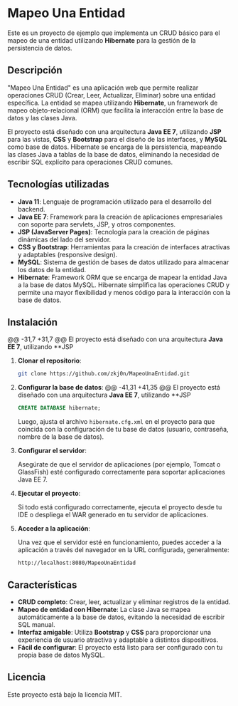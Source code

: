 # Mapeo Una Entidad

Este es un proyecto de ejemplo que implementa un CRUD básico para el mapeo de una entidad utilizando **Hibernate** para la gestión de la persistencia de datos.

## Descripción

"Mapeo Una Entidad" es una aplicación web que permite realizar operaciones CRUD (Crear, Leer, Actualizar, Eliminar) sobre una entidad específica. La entidad se mapea utilizando **Hibernate**, un framework de mapeo objeto-relacional (ORM) que facilita la interacción entre la base de datos y las clases Java.

El proyecto está diseñado con una arquitectura **Java EE 7**, utilizando **JSP** para las vistas, **CSS** y **Bootstrap** para el diseño de las interfaces, y **MySQL** como base de datos. Hibernate se encarga de la persistencia, mapeando las clases Java a tablas de la base de datos, eliminando la necesidad de escribir SQL explícito para operaciones CRUD comunes.

## Tecnologías utilizadas

- **Java 11**: Lenguaje de programación utilizado para el desarrollo del backend.
- **Java EE 7**: Framework para la creación de aplicaciones empresariales con soporte para servlets, JSP, y otros componentes.
- **JSP (JavaServer Pages)**: Tecnología para la creación de páginas dinámicas del lado del servidor.
- **CSS y Bootstrap**: Herramientas para la creación de interfaces atractivas y adaptables (responsive design).
- **MySQL**: Sistema de gestión de bases de datos utilizado para almacenar los datos de la entidad.
- **Hibernate**: Framework ORM que se encarga de mapear la entidad Java a la base de datos MySQL. Hibernate simplifica las operaciones CRUD y permite una mayor flexibilidad y menos código para la interacción con la base de datos.

## Instalación

@@ -31,7 +31,7 @@ El proyecto está diseñado con una arquitectura **Java EE 7**, utilizando **JSP
1. **Clonar el repositorio**:

   ```bash
   git clone https://github.com/zkj0n/MapeoUnaEntidad.git
   ```

2. **Configurar la base de datos**:
@@ -41,31 +41,35 @@ El proyecto está diseñado con una arquitectura **Java EE 7**, utilizando **JSP
   ```sql
   CREATE DATABASE hibernate;
   ```
   Luego, ajusta el archivo `hibernate.cfg.xml` en el proyecto para que coincida con la configuración de tu base de datos (usuario, contraseña, nombre de la base de datos).

3. **Configurar el servidor**:

   Asegúrate de que el servidor de aplicaciones (por ejemplo, Tomcat o GlassFish) esté configurado correctamente para soportar aplicaciones Java EE 7.

4. **Ejecutar el proyecto**:

   Si todo está configurado correctamente, ejecuta el proyecto desde tu IDE o despliega el WAR generado en tu servidor de aplicaciones.

5. **Acceder a la aplicación**:

   Una vez que el servidor esté en funcionamiento, puedes acceder a la aplicación a través del navegador en la URL configurada, generalmente:

   ```text
   http://localhost:8080/MapeoUnaEntidad
   ```

## Características

- **CRUD completo**: Crear, leer, actualizar y eliminar registros de la entidad.
- **Mapeo de entidad con Hibernate**: La clase Java se mapea automáticamente a la base de datos, evitando la necesidad de escribir SQL manual.
- **Interfaz amigable**: Utiliza **Bootstrap** y **CSS** para proporcionar una experiencia de usuario atractiva y adaptable a distintos dispositivos.
- **Fácil de configurar**: El proyecto está listo para ser configurado con tu propia base de datos MySQL.

## Licencia

Este proyecto está bajo la licencia MIT.
